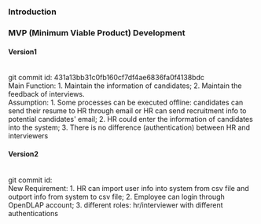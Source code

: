 #
### Introduction

### MVP (Minimum Viable Product) Development

#### Version1
<br>
git commit id: 431a13bb31c0fb160cf7df4ae6836fa0f4138bdc
<br>
Main Function: 1. Maintain the information of candidates; 2. Maintain the feedback of interviews.
<br>
Assumption: 1. Some processes can be executed offline: candidates can send their resume to HR through email or HR can send recruitment info to potential candidates' email; 2. HR could enter the information of candidates into the system; 3. There is no difference (authentication) between HR and interviewers

#### Version2
<br>
git commit id:
<br>
New Requirement: 1. HR can import user info into system from csv file and outport info from system to csv file; 2. Employee can login through OpenDLAP account; 3. different roles: hr/interviewer with different authentications


